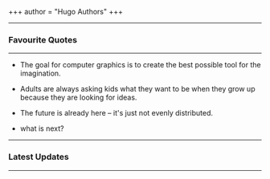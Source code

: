 +++
author = "Hugo Authors"
+++

<!--
This file is left intentionally empty by default to be backwards compatible with the initial theme setup.

Although the theme has advanced a little bit and it now allows to specify the content on the main page (even if the list of posts/articles is not intended).
This can be:
- with the list of posts/articles (default: `mainSections = ["post"]) or
- without the list of posts/articles (by setting `mainSections = [""]`)

Markdown supported, ie:

```
# Welcome

- Hugo :rocket:
- Hugo theme :rocket:

Don't forget to check the README.md file!
```

Remember that you can also specify a section header for the posts below by configuring the `mainSectionsTitle` parameter in the front matter of this file.
-->

---
### Favourite Quotes
---
- The goal for computer graphics is to create the best possible tool for the imagination.

- Adults are always asking kids what they want to be when they grow up because they are looking for ideas.

- The future is already here – it's just not evenly distributed.

- what is next?


---
### Latest Updates
---
